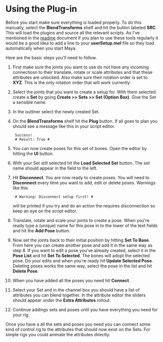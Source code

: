 # Using the Plug-in

Before you start make sure everything is loaded properly. To do this manually, select the __BlendTransforms__ shelf and hit the button labeled __SRC__. This will load the plugins and source all the relevant scripts. As I've mentioned in the [readme](./README.md) document if you plan to use these tools regularly it would be a good idea to add a line to your __userSetup.mel__ file so they load automatically when you start Maya.

Here are the basic steps you'll need to follow.

1. First make sure the joints you want to use do not have any incoming connectiosn to their translate, rotate or scale attributes and that these attributes are unlocked. Also make sure their rotation order is set to __XYZ__. This is the only rotation order that will work currently.
2. Select the joints that you want to create a setup for. With them selected create a __Set__ by going __Create >> Sets >> Set (Option Box)__. Give the Set a sensible name.
3. In the outliner select the newly created Set.
4. On the __BlendTransforms__ shelf hit the __Plug__ button. If all goes to plan you should see a message like this in your script editor.
    
        Success!
        # Result: True # 
5. You can now create poses for this set of bones. Open the editor by hitting the __UI__ button.
6. With your Set still selected hit the __Load Selected Set__ button. The set name should appear in the field to the left.
7. Hit __Disconnect__. You are now ready to create poses. You will need to __Disconnect__ every time you want to add, edit or delete poses. Warnings like this

        # Warning: Disconnect setup first! # 

    will be printed  if you try and do an action the requires disconnection so keep an eye on the script editor.
8. Translate, rotate and scale your joints to create a pose. When you're ready type a (unique) name for this pose in to the lower of the text fields and hit the __Add Pose__ button.
9. Now set the joints back to their initial position by hitting __Set To Base__. From here you can create another pose and add it in the same way as step 8. If you want to edit a pose you've already created, select it in the __Pose List__ and hit __Set To Selected__. The bones will adopt the selected pose. Do your edits and when you're ready hit __Update Selected Pose__. Deleting poses works the same way, select the pose in the list and hit __Delete Pose__.
10. When you have added all the poses you need hit __Connect__.
11. Select your Set and in the channel box you should have a list of attributes you can blend together. In the attribute editor the sliders should appear under the __Extra Attributes__ rollout.
12. Continue addings sets and poses until you have everything you need for your rig.

Once you have a all the sets and poses you need you can connect some kind of control rig to the attributes that should now exist on the Sets. For simple rigs you could animate the attributes directly.
